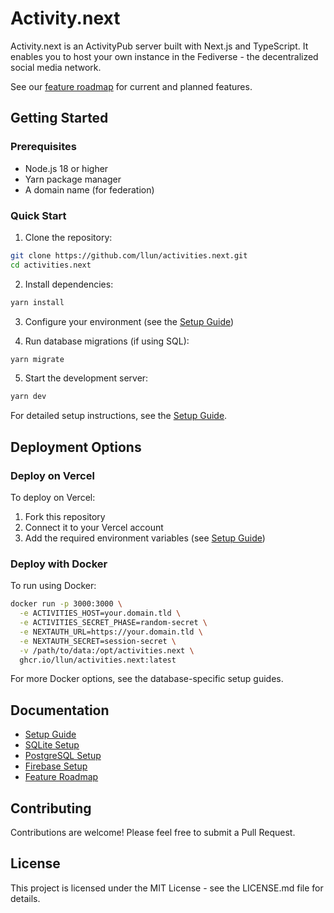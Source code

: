 # Activity.next

Activity.next is an ActivityPub server built with Next.js and TypeScript. It enables you to host your own instance in the Fediverse - the decentralized social media network.

See our [feature roadmap](docs/features.md) for current and planned features.

## Getting Started

### Prerequisites

- Node.js 18 or higher
- Yarn package manager
- A domain name (for federation)

### Quick Start

1. Clone the repository:
```bash
git clone https://github.com/llun/activities.next.git
cd activities.next
```

2. Install dependencies:
```bash
yarn install
```

3. Configure your environment (see the [Setup Guide](docs/setup.md))

4. Run database migrations (if using SQL):
```bash
yarn migrate
```

5. Start the development server:
```bash
yarn dev
```

For detailed setup instructions, see the [Setup Guide](docs/setup.md).

## Deployment Options

### Deploy on Vercel

To deploy on Vercel:

1. Fork this repository
2. Connect it to your Vercel account
3. Add the required environment variables (see [Setup Guide](docs/setup.md))

### Deploy with Docker

To run using Docker:

```bash
docker run -p 3000:3000 \
  -e ACTIVITIES_HOST=your.domain.tld \
  -e ACTIVITIES_SECRET_PHASE=random-secret \
  -e NEXTAUTH_URL=https://your.domain.tld \
  -e NEXTAUTH_SECRET=session-secret \
  -v /path/to/data:/opt/activities.next \
  ghcr.io/llun/activities.next:latest
```

For more Docker options, see the database-specific setup guides.

## Documentation

- [Setup Guide](docs/setup.md)
- [SQLite Setup](docs/sqlite-setup.md)
- [PostgreSQL Setup](docs/postgresql-setup.md)
- [Firebase Setup](docs/firebase-setup.md)
- [Feature Roadmap](docs/features.md)

## Contributing

Contributions are welcome! Please feel free to submit a Pull Request.

## License

This project is licensed under the MIT License - see the LICENSE.md file for details.
